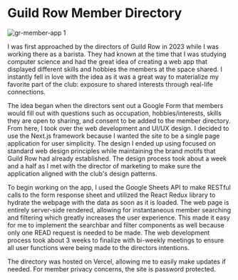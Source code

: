 # Guild Row Member Directory

![gr-member-app 1](https://github.com/user-attachments/assets/1459590f-278b-4af2-b926-53bb1a6ca253)


I was first approached by the directors of Guild Row in 2023 while I was working there as a barista. They had known at the time that I was studying computer science and had the great idea of creating a web app that displayed different skills and hobbies the members at the space shared. I instantly fell in love with the idea as it was a great way to materialize my favorite part of the club: exposure to shared interests through real-life connections.

The idea began when the directors sent out a Google Form that members would fill out with questions such as occupation, hobbies/interests, skills they are open to sharing, and consent to be added to the member directory. From here, I took over the web development and UI/UX design. I decided to use the Next.js framework because I wanted the site to be a single page application for user simplicity. The design I ended up using focused on standard web design principles while maintaining the brand motifs that Guild Row had already established. The design process took about a week and a half as I met with the director of marketing to make sure the application aligned with the club's design patterns.

To begin working on the app, I used the Google Sheets API to make RESTful calls to the form response sheet and utilized the React Redux library to hydrate the webpage with the data as soon as it is loaded. The web page is entirely server-side rendered, allowing for instantaneous member searching and filtering which greatly increases the user experience. This made it easy for me to implement the searchbar and filter components as well because only one READ request is needed to be made. The web development process took about 3 weeks to finalize with bi-weekly meetings to ensure all user functions were being made to the directors intentions.

The directory was hosted on Vercel, allowing me to easily make updates if needed. For member privacy concerns, the site is password protected.
